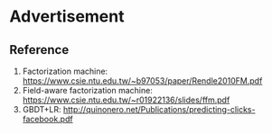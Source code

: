 # Advertisement
## Reference
1. Factorization machine: https://www.csie.ntu.edu.tw/~b97053/paper/Rendle2010FM.pdf
2. Field-aware factorization machine: https://www.csie.ntu.edu.tw/~r01922136/slides/ffm.pdf
3. GBDT+LR: http://quinonero.net/Publications/predicting-clicks-facebook.pdf
